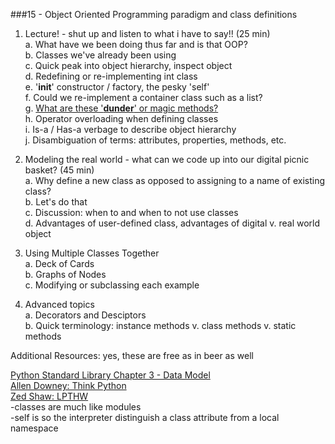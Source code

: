 ###15 - Object Oriented Programming paradigm and class definitions



1. Lecture! - shut up and listen to what i have to say!! (25 min)     
    a. What have we been doing thus far and is that OOP?    
    b. Classes we've already been using    
    c. Quick peak into object hierarchy, inspect object    
    d. Redefining or re-implementing int class    
    e. '__init__' constructor / factory, the pesky 'self'    
    f. Could we re-implement a container class such as a list?     
    g. [What are these '__dunder__' or magic methods?](http://www.rafekettler.com/magicmethods.html)     
    h. Operator overloading when defining classes          
    i. Is-a / Has-a verbage to describe object hierarchy    
    j. Disambiguation of terms: attributes, properties, methods, etc.        

2. Modeling the real world - what can we code up into our digital picnic basket? (45 min)    
    a. Why define a new class as opposed to assigning to a name of existing class?    
    b. Let's do that    
    c. Discussion: when to and when to not use classes    
    d. Advantages of user-defined class, advantages of digital v. real world object    

3. Using Multiple Classes Together    
    a. Deck of Cards    
    b. Graphs of Nodes    
    c. Modifying or subclassing each example

4. Advanced topics    
    a. Decorators and Desciptors    
    b. Quick terminology: instance methods v. class methods v. static methods  



 

Additional Resources: yes, these are free as in beer as well 


[Python Standard Library Chapter 3 - Data Model](https://docs.python.org/2/reference/datamodel.html)        
[Allen Downey: Think Python](http://www.greenteapress.com/thinkpython/thinkpython.html)    
[Zed Shaw: LPTHW](http://learnpythonthehardway.org/book/)  
    -classes are much like modules     
    -self is so the interpreter distinguish a class attribute from a local namespace